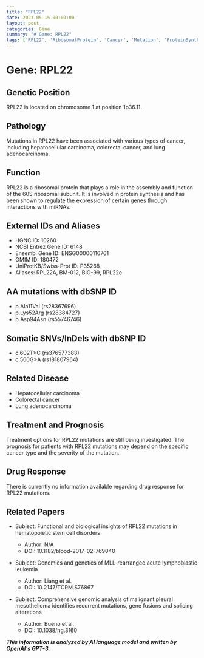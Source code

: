 ```yaml
---
title: "RPL22"
date: 2023-05-15 00:00:00
layout: post
categories: Gene
summary: "# Gene: RPL22"
tags: ['RPL22', 'RibosomalProtein', 'Cancer', 'Mutation', 'ProteinSynthesis', 'Treatment', 'Prognosis', 'Genomics']
---
```


# Gene: RPL22

## Genetic Position
RPL22 is located on chromosome 1 at position 1p36.11. 

## Pathology
Mutations in RPL22 have been associated with various types of cancer, including hepatocellular carcinoma, colorectal cancer, and lung adenocarcinoma.

## Function
RPL22 is a ribosomal protein that plays a role in the assembly and function of the 60S ribosomal subunit. It is involved in protein synthesis and has been shown to regulate the expression of certain genes through interactions with miRNAs.

## External IDs and Aliases
- HGNC ID: 10260
- NCBI Entrez Gene ID: 6148
- Ensembl Gene ID: ENSG00000116761
- OMIM ID: 180472
- UniProtKB/Swiss-Prot ID: P35268
- Aliases: RPL22A, BM-012, BIG-99, RPL22e

## AA mutations with dbSNP ID
- p.Ala11Val (rs28367696)
- p.Lys52Arg (rs28384727)
- p.Asp94Asn (rs55746746)

## Somatic SNVs/InDels with dbSNP ID
- c.602T>C (rs376577383)
- c.560G>A (rs181807964)

## Related Disease
- Hepatocellular carcinoma
- Colorectal cancer
- Lung adenocarcinoma

## Treatment and Prognosis
Treatment options for RPL22 mutations are still being investigated. The prognosis for patients with RPL22 mutations may depend on the specific cancer type and the severity of the mutation.

## Drug Response
There is currently no information available regarding drug response for RPL22 mutations.

## Related Papers
- Subject: Functional and biological insights of RPL22 mutations in hematopoietic stem cell disorders
  - Author: N/A
  - DOI: 10.1182/blood-2017-02-769040
  
- Subject: Genomics and genetics of MLL-rearranged acute lymphoblastic leukemia
  - Author: Liang et al.
  - DOI: 10.2147/TCRM.S76867
  
- Subject: Comprehensive genomic analysis of malignant pleural mesothelioma identifies recurrent mutations, gene fusions and splicing alterations
  - Author: Bueno et al.
  - DOI: 10.1038/ng.3160

**_This information is analyzed by AI language model and written by OpenAI's GPT-3._**